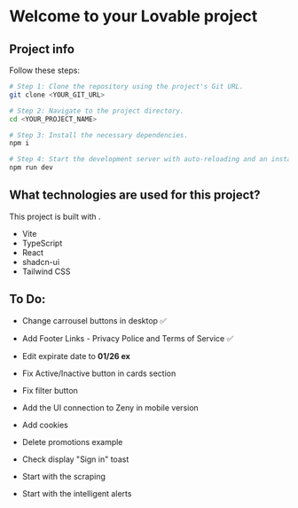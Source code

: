 # Welcome to your Lovable project

## Project info
Follow these steps:

```sh
# Step 1: Clone the repository using the project's Git URL.
git clone <YOUR_GIT_URL>

# Step 2: Navigate to the project directory.
cd <YOUR_PROJECT_NAME>

# Step 3: Install the necessary dependencies.
npm i

# Step 4: Start the development server with auto-reloading and an instant preview.
npm run dev
```

## What technologies are used for this project?

This project is built with .

- Vite
- TypeScript
- React
- shadcn-ui
- Tailwind CSS

## To Do:
- Change carrousel buttons in desktop ✅
- Add Footer Links - Privacy Police and Terms of Service ✅
- Edit expirate date to **01/26 ex**
- Fix Active/Inactive button in cards section
- Fix filter button
- Add the UI connection to Zeny in mobile version
- Add cookies
- Delete promotions example
- Check display "Sign in" toast

- Start with the scraping
- Start with the intelligent alerts